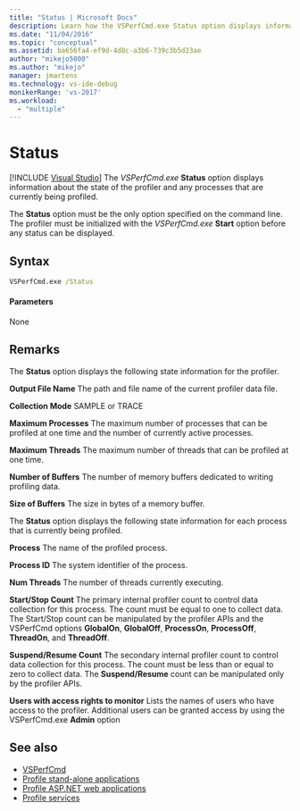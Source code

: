 ```yaml
---
title: "Status | Microsoft Docs"
description: Learn how the VSPerfCmd.exe Status option displays information about the state of the profiler and any processes that are currently being profiled.
ms.date: "11/04/2016"
ms.topic: "conceptual"
ms.assetid: ba656fa4-ef9d-4d8c-a3b6-739c3b5d23ae
author: "mikejo5000"
ms.author: "mikejo"
manager: jmartens
ms.technology: vs-ide-debug
monikerRange: 'vs-2017'
ms.workload:
  - "multiple"
---
```

# Status

 [!INCLUDE [Visual Studio](~/includes/applies-to-version/vs-not-mac.md)]
The *VSPerfCmd.exe* **Status** option displays information about the state of the profiler and any processes that are currently being profiled.

 The **Status** option must be the only option specified on the command line. The profiler must be initialized with the *VSPerfCmd.exe* **Start** option before any status can be displayed.

## Syntax

```cmd
VSPerfCmd.exe /Status
```

#### Parameters
 None

## Remarks
 The **Status** option displays the following state information for the profiler.

 **Output File Name**
 The path and file name of the current profiler data file.

 **Collection Mode**
 SAMPLE or TRACE

 **Maximum Processes**
 The maximum number of processes that can be profiled at one time and the number of currently active processes.

 **Maximum Threads**
 The maximum number of threads that can be profiled at one time.

 **Number of Buffers**
 The number of memory buffers dedicated to writing profiling data.

 **Size of Buffers**
 The size in bytes of a memory buffer.

 The **Status** option displays the following state information for each process that is currently being profiled.

 **Process**
 The name of the profiled process.

 **Process ID**
 The system identifier of the process.

 **Num Threads**
 The number of threads currently executing.

 **Start/Stop Count**
 The primary internal profiler count to control data collection for this process. The count must be equal to one to collect data. The Start/Stop count can be manipulated by the profiler APIs and the VSPerfCmd options **GlobalOn**, **GlobalOff**, **ProcessOn**, **ProcessOff**, **ThreadOn**, and **ThreadOff**.

 **Suspend/Resume Count**
 The secondary internal profiler count to control data collection for this process. The count must be less than or equal to zero to collect data. The **Suspend/Resume** count can be manipulated only by the profiler APIs.

 **Users with access rights to monitor**
 Lists the names of users who have access to the profiler. Additional users can be granted access by using the VSPerfCmd.exe **Admin** option

## See also
- [VSPerfCmd](../profiling/vsperfcmd.md)
- [Profile stand-alone applications](../profiling/command-line-profiling-of-stand-alone-applications.md)
- [Profile ASP.NET web applications](../profiling/command-line-profiling-of-aspnet-web-applications.md)
- [Profile services](../profiling/command-line-profiling-of-services.md)
